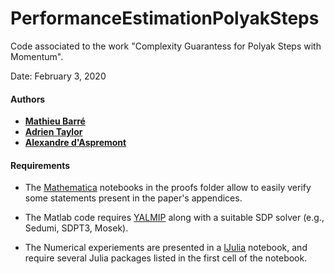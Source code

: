 # PerformanceEstimationPolyakSteps
Code associated to the work "Complexity Guarantess for Polyak Steps with Momentum".


Date:    February 3, 2020

#### Authors

- [**Mathieu Barré**](https://github.com/mathbarre/)
- [**Adrien Taylor**](https://www.di.ens.fr/~ataylor/)
- [**Alexandre d'Aspremont**](https://www.di.ens.fr/~aspremon/)

#### Requirements
- The [Mathematica](https://www.wolfram.com/mathematica/) notebooks in the proofs folder allow to easily verify some statements present in the paper's appendices.

- The Matlab code requires [YALMIP](https://yalmip.github.io/) along with a suitable SDP solver (e.g., Sedumi, SDPT3, Mosek).

- The Numerical experiements are presented in a [IJulia](https://github.com/JuliaLang/IJulia.jl) notebook, and require several Julia packages listed in the first cell of the notebook.
